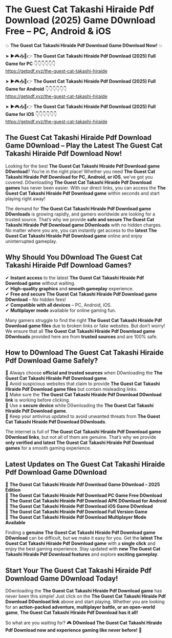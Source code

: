 # The Guest Cat Takashi Hiraide Pdf Download (2025) Game D0wnload Free – PC, Android & iOS

💥 **The Guest Cat Takashi Hiraide Pdf Download Game D0wnload Now!** 💥  

➤ ►🎮📥📱👉 **The Guest Cat Takashi Hiraide Pdf Download (2025) Full Game for PC** 👇👇👇👇👇👇  
https://getpdf.xyz/the-guest-cat-takashi-hiraide  

➤ ►🎮📥📱👉 **The Guest Cat Takashi Hiraide Pdf Download (2025) Full Game for Android** 👇👇👇👇👇👇  
https://getpdf.xyz/the-guest-cat-takashi-hiraide  

➤ ►🎮📥📱👉 **The Guest Cat Takashi Hiraide Pdf Download (2025) Full Game for iOS** 👇👇👇👇👇👇  
https://getpdf.xyz/the-guest-cat-takashi-hiraide  

## The Guest Cat Takashi Hiraide Pdf Download Game D0wnload – Play the Latest The Guest Cat Takashi Hiraide Pdf Download Now!

Looking for the best **The Guest Cat Takashi Hiraide Pdf Download game D0wnload**? You’re in the right place! Whether you need **The Guest Cat Takashi Hiraide Pdf Download for PC, Android, or iOS**, we’ve got you covered. D0wnloading **The Guest Cat Takashi Hiraide Pdf Download games** has never been easier. With our direct links, you can access the **The Guest Cat Takashi Hiraide Pdf Download game** within seconds and start playing right away!  

The demand for **The Guest Cat Takashi Hiraide Pdf Download game D0wnloads** is growing rapidly, and gamers worldwide are looking for a trusted source. That’s why we provide **safe and secure The Guest Cat Takashi Hiraide Pdf Download game D0wnloads** with no hidden charges. No matter where you are, you can instantly get access to the **latest The Guest Cat Takashi Hiraide Pdf Download game** online and enjoy uninterrupted gameplay.  

## **Why Should You D0wnload The Guest Cat Takashi Hiraide Pdf Download Games?**  

✔ **Instant access** to the latest **The Guest Cat Takashi Hiraide Pdf Download game** without waiting.  
✔ **High-quality graphics** and **smooth gameplay** experience.  
✔ **Free and secure The Guest Cat Takashi Hiraide Pdf Download game D0wnload** – No hidden fees!  
✔ **Compatible with all devices** – PC, Android, iOS.  
✔ **Multiplayer mode** available for online gaming fun.  

Many gamers struggle to find the right **The Guest Cat Takashi Hiraide Pdf Download game files** due to broken links or fake websites. But don’t worry! We ensure that all **The Guest Cat Takashi Hiraide Pdf Download game D0wnloads** provided here are from **trusted sources** and are 100% safe.  

## **How to D0wnload The Guest Cat Takashi Hiraide Pdf Download Game Safely?**  

📌 Always choose **official and trusted sources** when D0wnloading the **The Guest Cat Takashi Hiraide Pdf Download game**.  
📌 Avoid suspicious websites that claim to provide **The Guest Cat Takashi Hiraide Pdf Download game files** but contain misleading links.  
📌 Make sure the **The Guest Cat Takashi Hiraide Pdf Download D0wnload link** is working before clicking.  
📌 Use a **secure device** while D0wnloading the **The Guest Cat Takashi Hiraide Pdf Download game**.  
📌 Keep your antivirus updated to avoid unwanted threats from **The Guest Cat Takashi Hiraide Pdf Download D0wnloads**.  

The internet is full of **The Guest Cat Takashi Hiraide Pdf Download game D0wnload links**, but not all of them are genuine. That’s why we provide **only verified and latest The Guest Cat Takashi Hiraide Pdf Download games** for a smooth gaming experience.  

## **Latest Updates on The Guest Cat Takashi Hiraide Pdf Download Game D0wnload**  

🔹 **The Guest Cat Takashi Hiraide Pdf Download Game D0wnload – 2025 Edition**  
🔹 **The Guest Cat Takashi Hiraide Pdf Download PC Game Free D0wnload**  
🔹 **The Guest Cat Takashi Hiraide Pdf Download APK D0wnload for Android**  
🔹 **The Guest Cat Takashi Hiraide Pdf Download iOS Game D0wnload**  
🔹 **The Guest Cat Takashi Hiraide Pdf Download Full Version Game**  
🔹 **The Guest Cat Takashi Hiraide Pdf Download Multiplayer Mode Available**  

Finding a **genuine The Guest Cat Takashi Hiraide Pdf Download game D0wnload** can be difficult, but we make it easy for you. Get the **latest The Guest Cat Takashi Hiraide Pdf Download game** with a **single click** and enjoy the best gaming experience. Stay updated with **new The Guest Cat Takashi Hiraide Pdf Download features** and explore **exciting gameplay**.  

## **Start Your The Guest Cat Takashi Hiraide Pdf Download Game D0wnload Today!**  

D0wnloading the **The Guest Cat Takashi Hiraide Pdf Download game** has never been this simple! Just click on the **The Guest Cat Takashi Hiraide Pdf Download D0wnload link** above and start playing. Whether you are looking for an **action-packed adventure, multiplayer battle, or an open-world game**, **The Guest Cat Takashi Hiraide Pdf Download has it all!**  

So what are you waiting for? 🎮 **D0wnload The Guest Cat Takashi Hiraide Pdf Download now and experience gaming like never before!** 🚀  